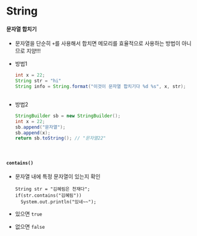 # String

#### 문자열 합치기

* 문자열을 단순히 `+`를 사용해서 합치면 메모리를 효율적으로 사용하는 방법이 아니므로 지양!!!

* 방법1

  ```java
  int x = 22;
  String str = "hi"
  String info = String.format("이것이 문자열 합치기다 %d %s", x, str); 
  		
  ```

* 방법2

  ```java
  StringBuilder sb = new StringBuilder();
  int x = 22;
  sb.append("문자열");
  sb.append(x);
  return sb.toString(); // "문자열22"
  ```

<br>

#### `contains()`

* 문자열 내에 특정 문자열이 있는지 확인

  ```
  String str = "김혜림은 천재다";
  if(str.contains("김혜림"))
  	System.out.println("있네~~");
  ```

* 있으면 `true`

* 없으면 `false`

